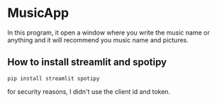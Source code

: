 # M u s i c A p p 

In this program, it open a window where you write the music name or anything and it will recommend you music name and pictures.

## How to install streamlit and spotipy

```
pip install streamlit spotipy

```

for security reasons, I didn't use the client id and token. 





 
